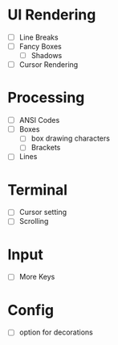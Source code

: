 # UI Rendering
- [ ] Line Breaks
- [ ] Fancy Boxes
    - [ ] Shadows
- [ ] Cursor Rendering

# Processing
- [ ] ANSI Codes
- [ ] Boxes
    - [ ] box drawing characters
    - [ ] Brackets
- [ ] Lines

# Terminal
- [ ] Cursor setting
- [ ] Scrolling

# Input
- [ ] More Keys

# Config
- [ ] option for decorations
